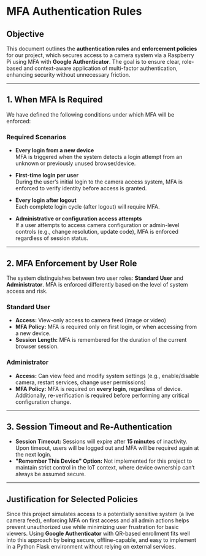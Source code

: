 # MFA Authentication Rules


## Objective  
This document outlines the **authentication rules** and **enforcement policies** for our project, which secures access to a camera system via a Raspberry Pi using MFA with **Google Authenticator**. The goal is to ensure clear, role-based and context-aware application of multi-factor authentication, enhancing security without unnecessary friction.

---

## 1. When MFA Is Required

We have defined the following conditions under which MFA will be enforced:

### Required Scenarios
- **Every login from a new device**  
  MFA is triggered when the system detects a login attempt from an unknown or previously unused browser/device.

- **First-time login per user**  
  During the user’s initial login to the camera access system, MFA is enforced to verify identity before access is granted.

- **Every login after logout**  
  Each complete login cycle (after logout) will require MFA.

- **Administrative or configuration access attempts**  
  If a user attempts to access camera configuration or admin-level controls (e.g., change resolution, update code), MFA is enforced regardless of session status.

---

## 2. MFA Enforcement by User Role

The system distinguishes between two user roles: **Standard User** and **Administrator**. MFA is enforced differently based on the level of system access and risk.

### Standard User
- **Access:** View-only access to camera feed (image or video)
- **MFA Policy:** MFA is required only on first login, or when accessing from a new device.
- **Session Length:** MFA is remembered for the duration of the current browser session.

### Administrator
- **Access:** Can view feed and modify system settings (e.g., enable/disable camera, restart services, change user permissions)
- **MFA Policy:** MFA is required on **every login**, regardless of device.  
  Additionally, re-verification is required before performing any critical configuration change.

---

## 3. Session Timeout and Re-Authentication

- **Session Timeout:** Sessions will expire after **15 minutes** of inactivity. Upon timeout, users will be logged out and MFA will be required again at the next login.
- **"Remember This Device" Option:** Not implemented for this project to maintain strict control in the IoT context, where device ownership can’t always be assumed secure.

---

## Justification for Selected Policies

Since this project simulates access to a potentially sensitive system (a live camera feed), enforcing MFA on first access and all admin actions helps prevent unauthorized use while minimizing user frustration for basic viewers. 
Using **Google Authenticator** with QR-based enrollment fits well into this approach by being secure, offline-capable, and easy to implement in a Python Flask environment without relying on external services.
